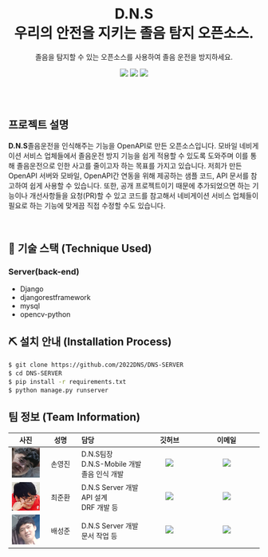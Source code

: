 <h1 align="center"><strong>D.N.S</strong><br>우리의 안전을 지키는 졸음 탐지 오픈소스.</h1>
<p align="center">
 졸음을 탐지할 수 있는 오픈소스를 사용하여 졸음 운전을 방지하세요.
</p>
<p align="center">
  <img src="https://img.shields.io/github/repo-size/2022DNS/DNS-SERVER?style=for-the-badge"/>
  <a href = "https://github.com/2022DNS/DNS-SERVER"><img src="https://img.shields.io/badge/REPO-DNS_SERVER-informatoinal?style=for-the-badge"/></a>
  <a href = "https://github.com/2022DNS/DNS-ANDROID"><img src="https://img.shields.io/badge/REPO-DNS_ANDROID-informatoinal?style=for-the-badge"/></a>
  <br>
  
</p>
<br>
<br>

## 프로젝트 설명
<p><b>D.N.S</b>졸음운전을 인식해주는 기능을 OpenAPI로 만든 오픈소스입니다. 모바일 네비게이션 서비스 업체들에서 졸음운전 방지 기능을 쉽게 적용할 수 있도록 도와주며 이를 통해 졸음운전으로 인한 사고를 줄이고자 하는 목표를 가지고 있습니다. 저희가 만든 OpenAPI 서버와 모바일, OpenAPI간 연동을 위해 제공하는 샘플 코드, API 문서를 참고하여 쉽게 사용할 수 있습니다. 또한, 공개 프로젝트이기 때문에 추가되었으면 하는 기능이나 개선사항들을 요청(PR)할 수 있고 코드를 참고해서 네비게이션 서비스 업체들이 필요로 하는 기능에 맞게끔 직접 수정할 수도 있습니다.</p>
<br>

## 🔧 기술 스택 (Technique Used)
### Server(back-end)
 - Django
 - djangorestframework
 - mysql
 - opencv-python

## ⛏ 설치 안내 (Installation Process)

```bash
$ git clone https://github.com/2022DNS/DNS-SERVER
$ cd DNS-SERVER
$ pip install -r requirements.txt
$ python manage.py runserver
```

## 팀 정보 (Team Information)
<table width="788">
<thead>
<tr>
<th width="100" align="center">사진</th>
<th width="100" align="center">성명</th>
<th width="200" align="left">담당</th>
<th width="150" align="center">깃허브</th>
<th width="225" align="center">이메일</th>
</tr> 
</thead>
<tbody>
    <tr>
        <td width="100" align="center"><img src="/images/youngjin.png" width="60" height="60"></td>
        <td width="100" align="center">손영진</td>
        <td width="150">D.N.S팀장<br>D.N.S-Mobile 개발<br>졸음 인식 개발</td>
        <td width="100" align="center">
          <a href="https://github.com/ILoveGameCoding">
            <img src="http://img.shields.io/badge/ILoveGameCoding-655ced?style=social&logo=github"/>
          </a>
        </td>
        <td width="175" align="center">
          <a href="mailto:sonkim1001@naver.com"><img src="https://img.shields.io/static/v1?label=&message=sonkim1001@naver.com&color=blue&style=flat-square&logo=gmail"></a>
        </td>
    </tr>
    <tr>
        <td width="100" align="center"><img src="/images/junan.PNG" width="60" eight="60"></td>
        <td width="100" align="center">최준환</td>
        <td width="150">D.N.S Server 개발<br>API 설계<br>DRF 개발 등</td>
        <td width="100" align="center">
          <a href="https://github.com/junanhouse">
            <img src="http://img.shields.io/badge/junanhouse-655ced?style=social&logo=github"/>
          </a>
        </td>
        <td width="175" align="center">
          <a href="mailto:home99032@naver.com"><img src="https://img.shields.io/static/v1?label=&message=home99032@naver.com&color=orange&style=flat-square&logo=gmail"></a>
        </td>
    </tr>
    <tr>
        <td width="100" align="center"><img src="/images/sungjoon.png" width="60" height="60"></td>
        <td width="100" align="center">배성준</td>
        <td width="150">D.N.S Server 개발<br>문서 작업 등</td>
        <td width="100" align="center">
          <a href="https://github.com/westofsky">
            <img src="http://img.shields.io/badge/westofsky-655ced?style=social&logo=github"/>
          </a>
        </td>
        <td width="175" align="center">
          <a href="mailto:westofsky159@gamil.com"><img src="https://img.shields.io/static/v1?label=&message=westofsky159@gamil.com&color=critical&style=flat-square&logo=gmail"></a>
        </td>
    </tr>
</tbody>
</table>

